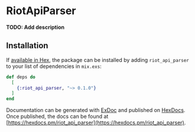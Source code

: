 # RiotApiParser

**TODO: Add description**

## Installation

If [available in Hex](https://hex.pm/docs/publish), the package can be installed
by adding `riot_api_parser` to your list of dependencies in `mix.exs`:

```elixir
def deps do
  [
    {:riot_api_parser, "~> 0.1.0"}
  ]
end
```

Documentation can be generated with [ExDoc](https://github.com/elixir-lang/ex_doc)
and published on [HexDocs](https://hexdocs.pm). Once published, the docs can
be found at [https://hexdocs.pm/riot_api_parser](https://hexdocs.pm/riot_api_parser).

